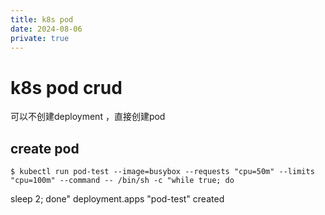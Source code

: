 ```yaml
---
title: k8s pod
date: 2024-08-06
private: true
---
```

# k8s pod crud
可以不创建deployment ，直接创建pod

## create pod
    $ kubectl run pod-test --image=busybox --requests "cpu=50m" --limits "cpu=100m" --command -- /bin/sh -c "while true; do
sleep 2; done"
    deployment.apps "pod-test" created